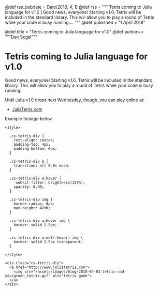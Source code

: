 @def rss_pubdate = Date(2018, 4, 1)
@def rss = """ Tetris coming to Julia language for v1.0 | Good news, everyone! Starting v1.0, Tetris will be included in the standard library. This will allow you to play a round of Tetris while your code is busy running.... """
@def published = "1 April 2018"

@def title = "Tetris coming to Julia language for v1.0"
@def authors = """<a href="https://github.com/djsegal">Dan Segal</a>"""

# Tetris coming to Julia language for v1.0

Good news, everyone! Starting v1.0, Tetris will be included in the standard library. This will allow you to play a round of Tetris while your code is busy running.

Until Julia v1.0 drops next Wednesday, though, you can play online at:

+ [JuliaTetris.com](http://www.juliatetris.com)

Example footage below.

~~~
<style>

  .cs-tetris-div {
    text-align: center;
    padding-top: 4px;
    padding-bottom: 6px;
  }

  .cs-tetris-div a {
    transition: all 0.5s ease;
  }

  .cs-tetris-div a:hover {
    -webkit-filter: brightness(125%);
    opacity: 0.95;
  }

  .cs-tetris-div img {
    border-radius: 6px;
    max-height: 42vh;
  }

  .cs-tetris-div a:hover img {
    border: solid 2.5px;
  }

  .cs-tetris-div a:not(:hover) img {
    border: solid 2.5px transparent;
  }

</style>

<div class="cs-tetris-div">
  <a href="http://www.juliatetris.com">
    <img src="/assets/images/blog/2018-04-01-tetris-and-you/green_tetris.gif" alt="tetris game">
  </a>
</div>
~~~

